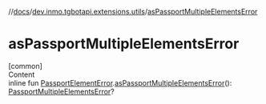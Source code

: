 //[docs](../../index.md)/[dev.inmo.tgbotapi.extensions.utils](index.md)/[asPassportMultipleElementsError](as-passport-multiple-elements-error.md)



# asPassportMultipleElementsError  
[common]  
Content  
inline fun [PassportElementError](../dev.inmo.tgbotapi.types.passport/-passport-element-error/index.md).[asPassportMultipleElementsError](as-passport-multiple-elements-error.md)(): [PassportMultipleElementsError](../dev.inmo.tgbotapi.types.passport/-passport-multiple-elements-error/index.md)?  



